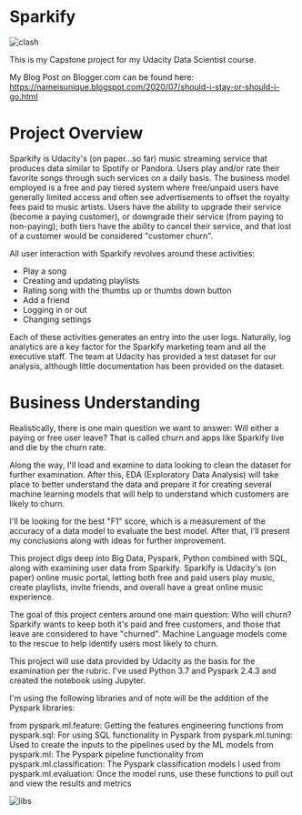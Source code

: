 # Sparkify

![clash](https://user-images.githubusercontent.com/65500578/88697644-86195600-d0ca-11ea-93b5-896d8c3a38e5.jpg)

This is my Capstone project for my Udacity Data Scientist course.

My Blog Post on Blogger.com can be found here: https://nameisunique.blogspot.com/2020/07/should-i-stay-or-should-i-go.html

# Project Overview

Sparkify is Udacity's (on paper...so far) music streaming service that produces data similar to Spotify or Pandora. Users play and/or rate their favorite songs through such services on a daily basis. The business model employed is a free and pay tiered system where free/unpaid users have generally limited access and often see advertisements to offset the royalty fees paid to music artists. Users have the ability to upgrade their service (become a paying customer), or downgrade their service (from paying to non-paying); both tiers have the ability to cancel their service, and that lost of a customer would be considered "customer churn".

All user interaction with Sparkify revolves around these activities:

* Play a song
* Creating and updating playlists
* Rating song with the thumbs up or thumbs down button
* Add a friend
* Logging in or out
* Changing settings

Each of these activities generates an entry into the user logs. Naturally, log analytics are a key factor for the Sparkify marketing team and all the executive staff. The team at Udacity has provided a test dataset for our analysis, although little documentation has been provided on the dataset.

# Business Understanding

Realistically, there is one main question we want to answer: Will either a paying or free user leave? That is called churn and apps like Sparkify live and die by the churn rate.


Along the way, I'll load and examine to data looking to clean the dataset for further examination. After this, EDA (Exploratory Data Analysis) will take place to better understand the data and prepare it for creating several machine learning models that will help to understand which customers are likely to churn.

I'll be looking for the best "F1" score, which is a measurement of the accuracy of a data model to evaluate the best model. After that, I'll present my conclusions along with ideas for further improvement.

This project digs deep into Big Data, Pyspark, Python combined with SQL, along with examining user data from Sparkify. Sparkify is Udacity's (on paper) online music portal, letting both free and paid users play music, create playlists, invite friends, and overall have a great online music experience.

The goal of this project centers around one main question: Who will churn? Sparkify wants to keep both it's paid and free customers, and those that leave are considered to have "churned". Machine Language models come to the rescue to help identify users most likely to churn.

This project will use data provided by Udacity as the basis for the examination per the rubric. I've used Python 3.7 and Pyspark 2.4.3 and created the notebook using Jupyter.

I'm using the following libraries and of note will be the addition of the Pyspark libraries:

from pyspark.ml.feature: Getting the features engineering functions
from pyspark.sql: For using SQL functionality in Pyspark
from pyspark.ml.tuning: Used to create the inputs to the pipelines used by the ML models
from pyspark.ml: The Pyspark pipeline functionality
from pyspark.ml.classification: The Pyspark classification models I used
from pyspark.ml.evaluation: Once the model runs, use these functions to pull out and view the results and metrics

![libs](https://user-images.githubusercontent.com/65500578/88697962-08097f00-d0cb-11ea-9c0c-ed80ebf589ca.jpg)
